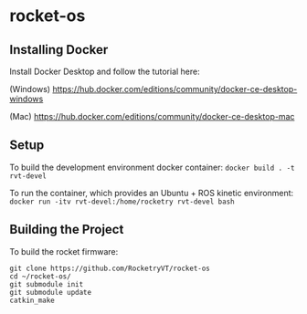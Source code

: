 # rocket-os

## Installing Docker

Install Docker Desktop and follow the tutorial here:

(Windows)   https://hub.docker.com/editions/community/docker-ce-desktop-windows

(Mac)       https://hub.docker.com/editions/community/docker-ce-desktop-mac

## Setup

To build the development environment docker container:
`docker build . -t rvt-devel`

To run the container, which provides an Ubuntu + ROS kinetic environment:
`docker run -itv rvt-devel:/home/rocketry rvt-devel bash`

## Building the Project

To build the rocket firmware:

```
git clone https://github.com/RocketryVT/rocket-os
cd ~/rocket-os/
git submodule init
git submodule update
catkin_make
```
